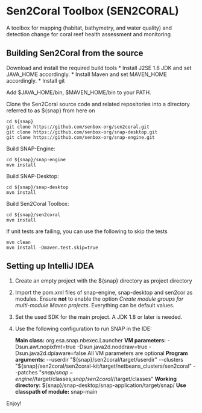 Sen2Coral Toolbox (SEN2CORAL)
==========================

A toolbox for mapping (habitat, bathymetry, and water quality) and detection change for coral reef health assessment and monitoring


Building Sen2Coral from the source
------------------------------

Download and install the required build tools
	* Install J2SE 1.8 JDK and set JAVA_HOME accordingly. 
	* Install Maven and set MAVEN_HOME accordingly. 
	* Install git

Add $JAVA_HOME/bin, $MAVEN_HOME/bin to your PATH.

Clone the Sen2Coral source code and related repositories into a directory referred to as ${snap} from here on

    cd ${snap}
    git clone https://github.com/senbox-org/sen2coral.git
    git clone https://github.com/senbox-org/snap-desktop.git
    git clone https://github.com/senbox-org/snap-engine.git
    
Build SNAP-Engine:

    cd ${snap}/snap-engine
    mvn install

Build SNAP-Desktop:

    cd ${snap}/snap-desktop
    mvn install

Build Sen2Coral Toolbox:

    cd ${snap}/sen2coral
    mvn install
   
If unit tests are failing, you can use the following to skip the tests
   
    mvn clean
    mvn install -Dmaven.test.skip=true
	
Setting up IntelliJ IDEA
------------------------

1. Create an empty project with the ${snap} directory as project directory

2. Import the pom.xml files of snap-engine, snap-desktop and sen2cor as modules. Ensure **not** to enable
the option *Create module groups for multi-module Maven projects*. Everything can be default values.

3. Set the used SDK for the main project. A JDK 1.8 or later is needed.

4. Use the following configuration to run SNAP in the IDE:

    **Main class:** org.esa.snap.nbexec.Launcher
    **VM parameters:** -Dsun.awt.nopixfmt=true -Dsun.java2d.noddraw=true -Dsun.java2d.dpiaware=false
    All VM parameters are optional
    **Program arguments:**
    --userdir
    "${snap}/sen2coral/target/userdir"
    --clusters
    "${snap}/sen2coral/sen2coral-kit/target/netbeans_clusters/sen2coral"
    --patches
    "${snap}/snap-engine/$/target/classes;${snap}/sen2coral/$/target/classes"
    **Working directory:** ${snap}/snap-desktop/snap-application/target/snap/
    **Use classpath of module:** snap-main

Enjoy!


